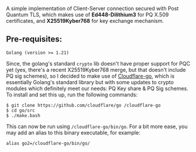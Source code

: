 A simple implementation of Client-Server connection secured with Post Quantum TLS, which makes use of **Ed448-Dilithium3** for PQ X.509 certificates, and **X25519Kyber768** for key exchange mechanism.

## Pre-requisites:
```
Golang (version >= 1.21)
```
Since, the golang's standard `crypto` lib doesn't have proper support for PQC yet (yes, there's a recent X25519Kyber768 merge, but that doesn't include PQ sig schemes), so I decided to make use of [Cloudflare-go](https://github.com/cloudflare/go/), which is essentially Golang's standard library but with some updates to crypto modules which definitely meet our needs: PQ Key share & PQ Sig schemes. 
To install and set this up, run the following commands:
```
$ git clone https://github.com/cloudflare/go /cloudflare-go
$ cd go/src
$ ./make.bash
```
This can now be run using `/cloudflare-go/bin/go`.
For a bit more ease, you may add an alias to this binary executable, for example:
```
alias go2=/cloudflare-go/bin/go/
```

